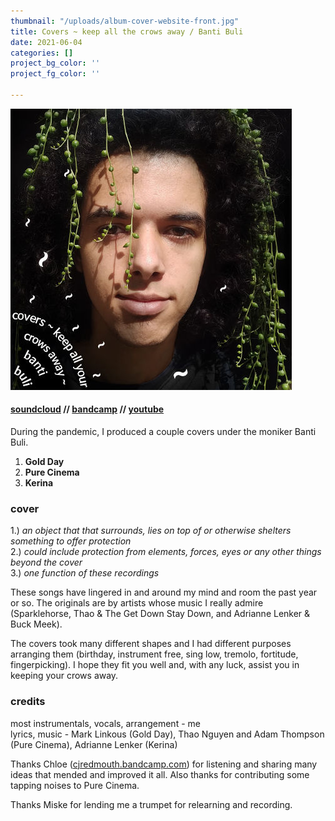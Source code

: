 ```yaml
---
thumbnail: "/uploads/album-cover-website-front.jpg"
title: Covers ~ keep all the crows away / Banti Buli
date: 2021-06-04
categories: []
project_bg_color: ''
project_fg_color: ''

---
```

![](/uploads/album-cover-website.jpg)

#### [soundcloud](https://soundcloud.com/bgheneti) // [bandcamp](https://bantibuli.bandcamp.com/) // [youtube](https://youtube.com/playlist?list=PLCLdaJ-xRai1OQu8OtmUIcO9L7oEZRAWq)

During the pandemic, I produced a couple covers under the moniker Banti Buli.

1. **Gold Day**
2. **Pure Cinema**
3. **Kerina**

### cover

1\.) _an object that that surrounds, lies on top of or otherwise shelters something to offer protection_  
2\.) _could include protection from elements, forces, eyes or any other things beyond the cover_  
3\.) _one function of these recordings_

These songs have lingered in and around my mind and room the past year or so. The originals are by artists whose music I really admire (Sparklehorse, Thao & The Get Down Stay Down, and Adrianne Lenker & Buck Meek).

The covers took many different shapes and I had different purposes arranging them (birthday, instrument free, sing low, tremolo, fortitude, fingerpicking). I hope they fit you well and, with any luck, assist you in keeping your crows away.

### credits

most instrumentals, vocals, arrangement - me  
lyrics, music - Mark Linkous (Gold Day), Thao Nguyen and Adam Thompson (Pure Cinema), Adrianne Lenker (Kerina)

Thanks Chloe ([cjredmouth.bandcamp.com](https://cjredmouth.bandcamp.com)) for listening and sharing many ideas that mended and improved it all. Also thanks for contributing some tapping noises to Pure Cinema.

Thanks Miske for lending me a trumpet for relearning and recording.